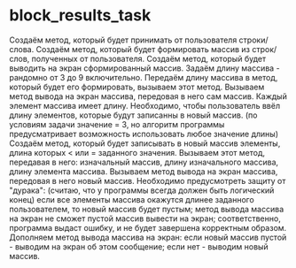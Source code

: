 # block_results_task

Создаём метод, который будет принимать от пользователя строки/слова.
Создаём метод, который будет формировать массив из строк/слов, полученных от пользователя.
Создаём метод, который будет выводить на экран сформированный массив.
Задаём длину массива - рандомно от 3 до 9 включительно.
Передаём длину массива в метод, который будет его формировать, вызываем этот метод.
Вызываем метод вывода на экран массива, передовая в него сам массив.
Каждый элемент массива имеет длину. Необходимо, чтобы пользователь ввёл длину элементов, которые будут записанны в новый массив.
(по условиям задачи значение = 3, но алгоритм программы предусматривает возможность использовать любое значение длины)
Создаём метод, который будет записывать в новый массив элементы, длина которых < или = заданного значения.
Вызываем этот метод, передавая в него: изначальный массив, длину изначального массива, длину элемента массива.
Вызываем метод вывода на экран массива, передовая в него новый массив.
Необходимо предусмотреть защиту от "дурака": (считаю, что у программы всегда должен быть логический конец)
если все элементы массива окажутся длинее заданного пользователем, то новый массив будет пустым;
метод вывода массива на экран не сможет пустой массив вывести на экран;
соответственно, программа выдаст ошибку, и не будет завершена корректным образом.
Дополняем метод вывода массива на экран:
если новый массив пустой - выводим на экран об этом сообщение; если нет - выводим новый массив.
